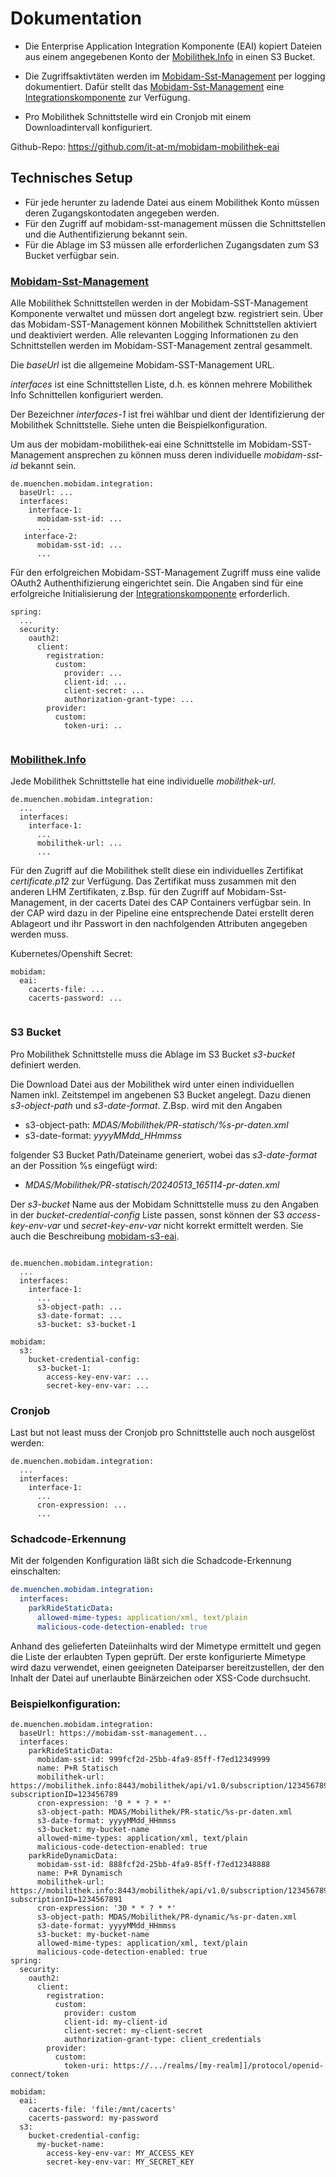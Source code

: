 # Dokumentation

- Die Enterprise Application Integration Komponente (EAI) kopiert Dateien aus einem angegebenen Konto der [Mobilithek.Info](https://mobilithek.info/) in einen S3 Bucket.

- Die Zugriffsaktivtäten werden im [Mobidam-Sst-Management](https://github.com/it-at-m/mobidam-sst-management) per logging dokumentiert. Dafür stellt das [Mobidam-Sst-Management](https://github.com/it-at-m/mobidam-sst-management) eine [Integrationskomponente](https://github.com/it-at-m/mobidam-sst-management/tree/sprint/mobidam-sst-management-integration) zur Verfügung.

- Pro Mobilithek Schnittstelle wird ein Cronjob mit einem Downloadintervall konfiguriert.

Github-Repo:  https://github.com/it-at-m/mobidam-mobilithek-eai

## Technisches Setup
- Für jede herunter zu ladende Datei aus einem Mobilithek Konto müssen deren Zugangskontodaten angegeben werden.
- Für den Zugriff auf mobidam-sst-management müssen die Schnittstellen und die Authentifizierung bekannt sein.
- Für die Ablage im S3 müssen alle erforderlichen Zugangsdaten zum S3 Bucket verfügbar sein.

### [Mobidam-Sst-Management](https://github.com/it-at-m/mobidam-sst-management)
Alle Mobilithek Schnittstellen werden in der Mobidam-SST-Management Komponente verwaltet und müssen dort angelegt bzw. registriert sein.
Über das Mobidam-SST-Management können Mobilithek Schnittstellen aktiviert und deaktiviert werden. Alle relevanten Logging Informationen zu den Schnittstellen werden im Mobidam-SST-Management zentral gesammelt.

Die _baseUrl_ ist die allgemeine Mobidam-SST-Management URL.

_interfaces_ ist eine Schnittstellen Liste, d.h. es können mehrere Mobilithek Info Schnittellen konfiguriert werden.

Der Bezeichner _interfaces-1_ ist frei wählbar und dient der Identifizierung der Mobilithek Schnittstelle. Siehe unten die Beispielkonfiguration.

Um aus der mobidam-mobilithek-eai eine Schnittstelle im Mobidam-SST-Management ansprechen zu können muss deren individuelle _mobidam-sst-id_ bekannt sein.

```
de.muenchen.mobidam.integration:
  baseUrl: ...
  interfaces:
    interface-1:
      mobidam-sst-id: ...
      ...
   interface-2:
      mobidam-sst-id: ... 
      ...  
```

Für den erfolgreichen Mobidam-SST-Management Zugriff muss eine valide OAuth2 Authenthifizierung eingerichtet sein.
Die Angaben sind für eine erfolgreiche Initialisierung der [Integrationskomponente](https://github.com/it-at-m/mobidam-sst-management/tree/sprint/mobidam-sst-management-integration) erforderlich.

```
spring:
  ...
  security:
    oauth2:
      client:
        registration:
          custom:
            provider: ...
            client-id: ...
            client-secret: ...
            authorization-grant-type: ...
        provider:
          custom:
            token-uri: ..
            
```

### [Mobilithek.Info](https://mobilithek.info/)

Jede Mobilithek Schnittstelle hat eine individuelle _mobilithek-url_.

```
de.muenchen.mobidam.integration:
  ...
  interfaces:
    interface-1:
      ...
      mobilithek-url: ...
      ...
```

Für den Zugriff auf die Mobilithek stellt diese ein individuelles Zertifikat _certificate.p12_ zur Verfügung. 
Das Zertifikat muss zusammen mit den anderen LHM Zertifikaten, z.Bsp. für den Zugriff auf Mobidam-Sst-Management, in der cacerts Datei des CAP Containers verfügbar sein. 
In der CAP wird dazu in der Pipeline eine entsprechende Datei erstellt deren Ablageort und ihr Passwort in den nachfolgenden Attributen angegeben werden muss.

Kubernetes/Openshift Secret:
```
mobidam:
  eai:
    cacerts-file: ...
    cacerts-password: ...
     
```


### S3 Bucket

Pro Mobilithek Schnittstelle muss die Ablage im S3 Bucket _s3-bucket_ definiert werden.

Die Download Datei aus der Mobilithek wird unter einen individuellen Namen inkl. Zeitstempel im angebenen S3 Bucket angelegt.
Dazu dienen _s3-object-path_ und _s3-date-format_. Z.Bsp. wird mit den Angaben 

- s3-object-path: _MDAS/Mobilithek/PR-statisch/%s-pr-daten.xml_
- s3-date-format: _yyyyMMdd_HHmmss_

folgender S3 Bucket Path/Dateiname generiert, wobei das _s3-date-format_ an der Possition %s eingefügt wird: 

- _MDAS/Mobilithek/PR-statisch/20240513_165114-pr-daten.xml_

Der _s3-bucket_ Name aus der Mobidam Schnittstelle muss zu den Angaben in der _bucket-credential-config_ Liste passen, sonst können der S3 _access-key-env-var_ und _secret-key-env-var_ nicht korrekt ermittelt werden. Sie auch die Beschreibung [mobidam-s3-eai](https://github.com/it-at-m/mobidam-s3-eai/blob/sprint/docs/README.md#konfiguration).



```

de.muenchen.mobidam.integration:
  ...
  interfaces:
    interface-1:
      ...
      s3-object-path: ...
      s3-date-format: ...
      s3-bucket: s3-bucket-1

mobidam:
  s3:
    bucket-credential-config:
      s3-bucket-1:
        access-key-env-var: ...
        secret-key-env-var: ...

```




### Cronjob
Last but not least muss der Cronjob pro Schnittstelle auch noch ausgelöst werden:

```
de.muenchen.mobidam.integration:
  ...
  interfaces:
    interface-1:
      ...
      cron-expression: ...
      ...
```



### Schadcode-Erkennung
Mit der folgenden Konfiguration läßt sich die Schadcode-Erkennung einschalten:
```yaml
de.muenchen.mobidam.integration:
  interfaces:
    parkRideStaticData:
      allowed-mime-types: application/xml, text/plain
      malicious-code-detection-enabled: true
```
Anhand des gelieferten Dateiinhalts wird der Mimetype ermittelt und gegen die Liste der erlaubten Typen geprüft. 
Der erste konfigurierte Mimetype wird dazu verwendet, einen geeigneten Dateiparser bereitzustellen, 
der den Inhalt der Datei auf unerlaubte Binärzeichen oder XSS-Code durchsucht. 



### Beispielkonfiguration:

```
de.muenchen.mobidam.integration:
  baseUrl: https://mobidam-sst-management...
  interfaces:
    parkRideStaticData:
      mobidam-sst-id: 999fcf2d-25bb-4fa9-85ff-f7ed12349999
      name: P+R Statisch
      mobilithek-url: https://mobilithek.info:8443/mobilithek/api/v1.0/subscription/123456789/clientPullService?subscriptionID=123456789
      cron-expression: '0 * * ? * *'
      s3-object-path: MDAS/Mobilithek/PR-static/%s-pr-daten.xml
      s3-date-format: yyyyMMdd_HHmmss
      s3-bucket: my-bucket-name
      allowed-mime-types: application/xml, text/plain
      malicious-code-detection-enabled: true
    parkRideDynamicData:
      mobidam-sst-id: 888fcf2d-25bb-4fa9-85ff-f7ed12348888
      name: P+R Dynamisch
      mobilithek-url: https://mobilithek.info:8443/mobilithek/api/v1.0/subscription/1234567891/clientPullService?subscriptionID=1234567891
      cron-expression: '30 * * ? * *'
      s3-object-path: MDAS/Mobilithek/PR-dynamic/%s-pr-daten.xml
      s3-date-format: yyyyMMdd_HHmmss
      s3-bucket: my-bucket-name  
      allowed-mime-types: application/xml, text/plain
      malicious-code-detection-enabled: true
spring:
  security:
    oauth2:
      client:
        registration:
          custom:
            provider: custom
            client-id: my-client-id
            client-secret: my-client-secret
            authorization-grant-type: client_credentials
        provider:
          custom:
            token-uri: https://.../realms/[my-realm]]/protocol/openid-connect/token

mobidam:
  eai:
    cacerts-file: 'file:/mnt/cacerts'
    cacerts-password: my-password
  s3:
    bucket-credential-config:
      my-bucket-name:
        access-key-env-var: MY_ACCESS_KEY
        secret-key-env-var: MY_SECRET_KEY

```
